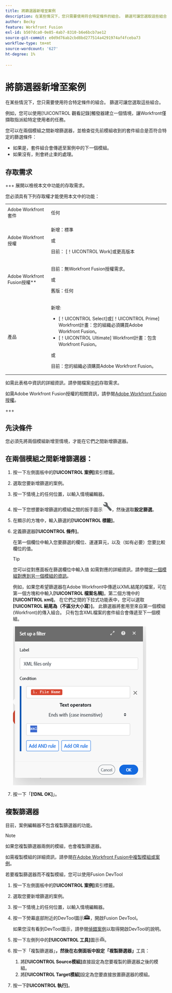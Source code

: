 ```yaml
---
title: 將篩選器新增至案例
description: 在某些情況下，您只需要使用符合特定條件的組合。 篩選可讓您選取這些組合。
author: Becky
feature: Workfront Fusion
exl-id: b507dca0-0e85-4ab7-8310-b6e6bcb7ae12
source-git-commit: e0d9d76ab2cbd8bd277514a4291974af4fceba73
workflow-type: tm+mt
source-wordcount: '627'
ht-degree: 1%

---
```


# 將篩選器新增至案例

在某些情況下，您只需要使用符合特定條件的組合。 篩選可讓您選取這些組合。

例如，您可以使用[!UICONTROL 觀看記錄]觸發器建立一個情境，讓Workfront僅擷取指派給特定使用者的任務。

您可以在兩個模組之間新增篩選器，並檢查從先前模組收到的套件組合是否符合特定的篩選條件：

* 如果是，套件組合會傳遞至案例中的下一個模組。
* 如果沒有，則會終止束的處理。

## 存取需求

+++ 展開以檢視本文中功能的存取需求。

您必須具有下列存取權才能使用本文中的功能：

<table style="table-layout:auto">
 <col> 
 <col> 
 <tbody> 
  <tr> 
   <td role="rowheader">Adobe Workfront套件</td> 
   <td> <p>任何</p> </td> 
  </tr> 
  <tr data-mc-conditions=""> 
   <td role="rowheader">Adobe Workfront授權</td> 
   <td> <p>新增：標準</p><p>或</p><p>目前： [！UICONTROL Work]或更高版本</p> </td> 
  </tr> 
  <tr> 
   <td role="rowheader">Adobe Workfront Fusion授權**</td> 
   <td>
   <p>目前：無Workfront Fusion授權需求。</p>
   <p>或</p>
   <p>舊版：任何 </p>
   </td> 
  </tr> 
  <tr> 
   <td role="rowheader">產品</td> 
   <td>
   <p>新增:</p> <ul><li>[！UICONTROL Select]或[！UICONTROL Prime] Workfront計畫：您的組織必須購買Adobe Workfront Fusion。</li><li>[！UICONTROL Ultimate] Workfront計畫：包含Workfront Fusion。</li></ul>
   <p>或</p>
   <p>目前：您的組織必須購買Adobe Workfront Fusion。</p>
   </td> 
  </tr>
 </tbody> 
</table>

如需此表格中資訊的詳細資訊，請參閱檔案[中的](/help/workfront-fusion/references/licenses-and-roles/access-level-requirements-in-documentation.md)存取需求。

如需Adobe Workfront Fusion授權的相關資訊，請參閱[Adobe Workfront Fusion授權](/help/workfront-fusion/set-up-and-manage-workfront-fusion/licensing-operations-overview/license-automation-vs-integration.md)。

+++

## 先決條件

您必須先將兩個模組新增至情境，才能在它們之間新增篩選器。

## 在兩個模組之間新增篩選器：

1. 按一下左側面板中的&#x200B;**[!UICONTROL 案例]**&#x200B;索引標籤。
1. 選取您要新增篩選的案例。
1. 按一下情境上的任何位置，以輸入情境編輯器。
1. 按一下您想要新增篩選的模組之間的扳手圖示![扳手圖示](assets/wrench-icon.png)，然後選取&#x200B;**設定篩選**。
1. 在顯示的方塊中，輸入篩選的&#x200B;**[!UICONTROL 標籤]**。
1. 定義篩選器&#x200B;**[!UICONTROL 條件]**。

   在第一個欄位中輸入您要篩選的欄位、運運算元，以及（如有必要）您要比較欄位的值。

   >[!TIP]
   >
   >您可以從對應面板在篩選欄位中輸入值
   >如需對應的詳細資訊，請參閱[從一個模組對應到另一個模組的資訊](/help/workfront-fusion/create-scenarios/map-data/map-data-from-one-to-another.md)。

   例如，如果您希望篩選器在Adobe Workfront中傳遞以XML結尾的檔案，可在第一個方塊和中輸入&#x200B;**[!UICONTROL 檔案名稱]**。第二個方塊中的&#x200B;**[!UICONTROL xml]**。 在它們之間的下拉式功能表中，您可以選取&#x200B;**[!UICONTROL 結尾為（不區分大小寫）]**。 此篩選器將套用至來自第一個模組(Workfront)的傳入組合。 只有包含XML檔案的套件組合會傳遞至下一個模組。

   ![設定篩選器](assets/set-up-filter-box.png)

1. 按一下「**[!DNL OK]**」。

## 複製篩選器

目前，案例編輯器不包含複製篩選器的功能。

>[!NOTE]
>
>如果您複製篩選器兩側的模組，也會複製篩選器。
>
>如需複製模組的詳細資訊，請參閱[在Adobe Workfront Fusion中複製模組或案例](/help/workfront-fusion/create-scenarios/add-modules/copy-modules-or-scenarios.md)。

若要複製篩選器而不複製模組，您可以使用Fusion DevTool

1. 按一下左側面板中的&#x200B;**[!UICONTROL 案例]**&#x200B;索引標籤。
1. 選取您要新增篩選的案例。
1. 按一下情境上的任何位置，以輸入情境編輯器。
1. 按一下熒幕底部附近的DevTool圖示![ DevTool圖示](assets/debugger-icon.png)，開啟Fusion DevTool。

   如果您沒有看到DevTool圖示，請參閱[偵錯案例](/help/workfront-fusion/manage-scenarios/debug-a-scenario.md)以取得開啟DevTool的說明。

1. 按一下左側列中的&#x200B;**[!UICONTROL 工具]**&#x200B;圖示![DevTool工具](assets/devtools-tools-icon.png)。

1. 按一下「複製篩選器」****，然後在右側面板中設定「複製篩選器」****&#x200B;工具：

   1. 將&#x200B;**[!UICONTROL Source模組]**&#x200B;直接設定為您要複製的篩選器之後的模組。
   1. 將&#x200B;**[!UICONTROL Target模組]**&#x200B;設定為您要直接放置篩選器的模組。

1. 按一下&#x200B;**[!UICONTROL 執行]**。
